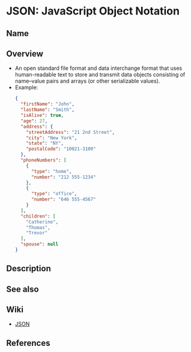 # JSON: JavaScript Object Notation

## Name

## Overview
- An open standard file format and data interchange format that uses human-readable text to store and transmit data objects consisting of name–value pairs and arrays (or other serializable values).
- Example:
  ```json
  {
    "firstName": "John",
    "lastName": "Smith",
    "isAlive": true,
    "age": 27,
    "address": {
      "streetAddress": "21 2nd Street",
      "city": "New York",
      "state": "NY",
      "postalCode": "10021-3100"
    },
    "phoneNumbers": [
      {
        "type": "home",
        "number": "212 555-1234"
      },
      {
        "type": "office",
        "number": "646 555-4567"
      }
    ],
    "children": [
      "Catherine",
      "Thomas",
      "Trevor"
    ],
    "spouse": null
  }
  ```

## Description

## See also

## Wiki
- [JSON](https://en.wikipedia.org/wiki/JSON)

## References
